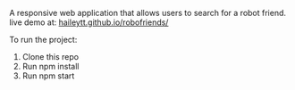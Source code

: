 A responsive web application that allows users to search for a robot friend.
live demo at: [haileytt.github.io/robofriends/](haileytt.github.io/robofriends/)

To run the project:

1. Clone this repo
2. Run npm install
3. Run npm start






